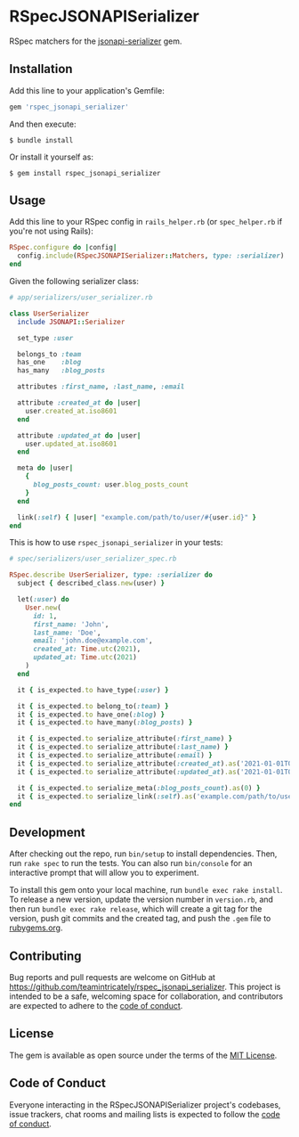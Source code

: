 # RSpecJSONAPISerializer

RSpec matchers for the [jsonapi-serializer](https://github.com/jsonapi-serializer/jsonapi-serializer) gem.

## Installation

Add this line to your application's Gemfile:

```ruby
gem 'rspec_jsonapi_serializer'
```

And then execute:

    $ bundle install

Or install it yourself as:

    $ gem install rspec_jsonapi_serializer

## Usage

Add this line to your RSpec config in `rails_helper.rb` (or `spec_helper.rb` if you're not using Rails):

```ruby
RSpec.configure do |config|
  config.include(RSpecJSONAPISerializer::Matchers, type: :serializer)
end
```

Given the following serializer class:
```ruby
# app/serializers/user_serializer.rb

class UserSerializer
  include JSONAPI::Serializer

  set_type :user

  belongs_to :team
  has_one    :blog
  has_many   :blog_posts

  attributes :first_name, :last_name, :email

  attribute :created_at do |user|
    user.created_at.iso8601
  end

  attribute :updated_at do |user|
    user.updated_at.iso8601
  end

  meta do |user|
    {
      blog_posts_count: user.blog_posts_count
    }
  end

  link(:self) { |user| "example.com/path/to/user/#{user.id}" }
end
```

This is how to use `rspec_jsonapi_serializer` in your tests:
```ruby
# spec/serializers/user_serializer_spec.rb

RSpec.describe UserSerializer, type: :serializer do
  subject { described_class.new(user) }

  let(:user) do
    User.new(
      id: 1,
      first_name: 'John',
      last_name: 'Doe',
      email: 'john.doe@example.com',
      created_at: Time.utc(2021),
      updated_at: Time.utc(2021)
    )
  end

  it { is_expected.to have_type(:user) }

  it { is_expected.to belong_to(:team) }
  it { is_expected.to have_one(:blog) }
  it { is_expected.to have_many(:blog_posts) }

  it { is_expected.to serialize_attribute(:first_name) }
  it { is_expected.to serialize_attribute(:last_name) }
  it { is_expected.to serialize_attribute(:email) }
  it { is_expected.to serialize_attribute(:created_at).as('2021-01-01T00:00:00Z') }
  it { is_expected.to serialize_attribute(:updated_at).as('2021-01-01T00:00:00Z') }

  it { is_expected.to serialize_meta(:blog_posts_count).as(0) }
  it { is_expected.to serialize_link(:self).as('example.com/path/to/user/1') }
end
```

## Development

After checking out the repo, run `bin/setup` to install dependencies. Then, run `rake spec` to run the tests. You can also run `bin/console` for an interactive prompt that will allow you to experiment.

To install this gem onto your local machine, run `bundle exec rake install`. To release a new version, update the version number in `version.rb`, and then run `bundle exec rake release`, which will create a git tag for the version, push git commits and the created tag, and push the `.gem` file to [rubygems.org](https://rubygems.org).

## Contributing

Bug reports and pull requests are welcome on GitHub at https://github.com/teamintricately/rspec_jsonapi_serializer. This project is intended to be a safe, welcoming space for collaboration, and contributors are expected to adhere to the [code of conduct](https://github.com/teamintricately/rspec_jsonapi_serializer/blob/master/CODE_OF_CONDUCT.md).

## License

The gem is available as open source under the terms of the [MIT License](https://opensource.org/licenses/MIT).

## Code of Conduct

Everyone interacting in the RSpecJSONAPISerializer project's codebases, issue trackers, chat rooms and mailing lists is expected to follow the [code of conduct](https://github.com/[USERNAME]/rspec_jsonapi_serializer/blob/master/CODE_OF_CONDUCT.md).
